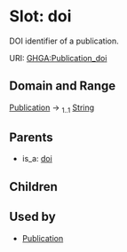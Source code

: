 
# Slot: doi


DOI identifier of a publication.

URI: [GHGA:Publication_doi](https://w3id.org/GHGA/Publication_doi)


## Domain and Range

[Publication](Publication.md) &#8594;  <sub>1..1</sub> [String](types/String.md)

## Parents

 *  is_a: [doi](doi.md)

## Children


## Used by

 * [Publication](Publication.md)
